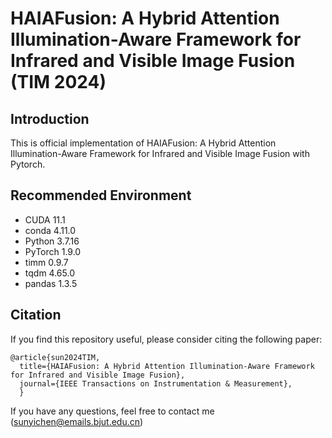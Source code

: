 # HAIAFusion: A Hybrid Attention Illumination-Aware Framework for Infrared and Visible Image Fusion (TIM 2024)


## Introduction

This is official implementation of HAIAFusion: A Hybrid Attention Illumination-Aware Framework for Infrared and Visible Image Fusion with Pytorch.

## Recommended Environment

 * CUDA 11.1
 * conda 4.11.0
 * Python 3.7.16
 * PyTorch 1.9.0
 * timm 0.9.7
 * tqdm 4.65.0
 * pandas 1.3.5


## Citation

If you find this repository useful, please consider citing the following paper:

```
@article{sun2024TIM,
  title={HAIAFusion: A Hybrid Attention Illumination-Aware Framework for Infrared and Visible Image Fusion},
  journal={IEEE Transactions on Instrumentation & Measurement},
  }  
```


If you have any questions, feel free to contact me (sunyichen@emails.bjut.edu.cn)
